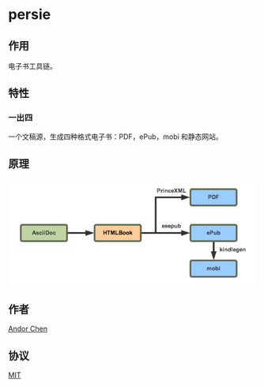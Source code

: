 # persie

## 作用

电子书工具链。

## 特性

### 一出四

一个文稿源，生成四种格式电子书：PDF，ePub，mobi 和静态网站。

## 原理

![](workflow.png)

## 作者

[Andor Chen](http://about.ac)

## 协议

[MIT](LICENSE)

